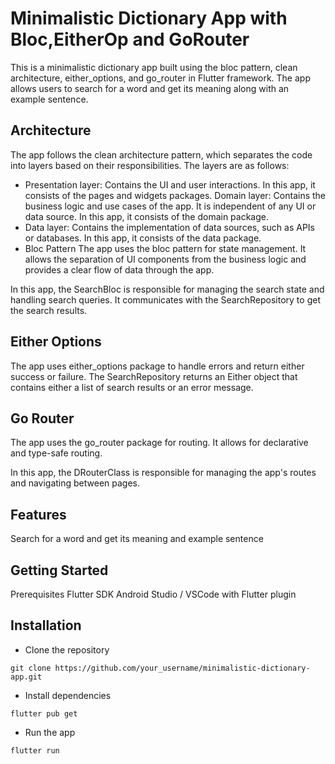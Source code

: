 # Minimalistic Dictionary App with Bloc,EitherOp and GoRouter
This is a minimalistic dictionary app built using the bloc pattern, clean architecture, either_options, and go_router in Flutter framework. The app allows users to search for a word and get its meaning along with an example sentence.

## Architecture
The app follows the clean architecture pattern, which separates the code into layers based on their responsibilities. The layers are as follows:

- Presentation layer: Contains the UI and user interactions. In this app, it consists of the pages and widgets packages.
Domain layer: Contains the business logic and use cases of the app. It is independent of any UI or data source. In this app, it consists of the domain package.
- Data layer: Contains the implementation of data sources, such as APIs or databases. In this app, it consists of the data package.
- Bloc Pattern
The app uses the bloc pattern for state management. It allows the separation of UI components from the business logic and provides a clear flow of data through the app.

In this app, the SearchBloc is responsible for managing the search state and handling search queries. It communicates with the SearchRepository to get the search results.

## Either Options
The app uses either_options package to handle errors and return either success or failure. The SearchRepository returns an Either object that contains either a list of search results or an error message.

## Go Router
The app uses the go_router package for routing. It allows for declarative and type-safe routing.

In this app, the DRouterClass is responsible for managing the app's routes and navigating between pages.

## Features
Search for a word and get its meaning and example sentence


## Getting Started
 Prerequisites
Flutter SDK
Android Studio / VSCode with Flutter plugin


## Installation
- Clone the repository

```
git clone https://github.com/your_username/minimalistic-dictionary-app.git

```

- Install dependencies

```
flutter pub get

```

- Run the app

```
flutter run

```